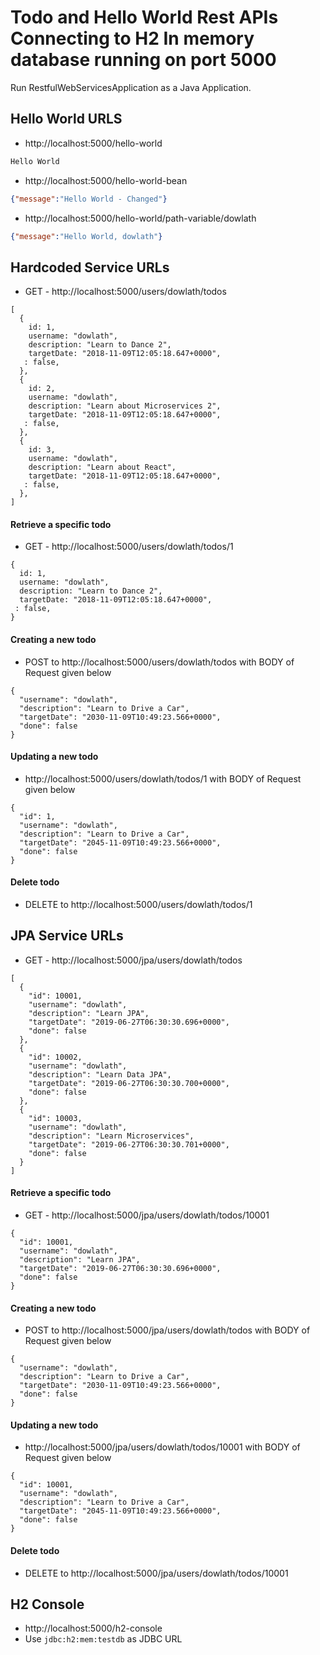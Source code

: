 # Todo and Hello World Rest APIs Connecting to H2 In memory database running on port 5000

Run RestfulWebServicesApplication as a Java Application.


## Hello World URLS

- http://localhost:5000/hello-world

```txt
Hello World
```

- http://localhost:5000/hello-world-bean

```json
{"message":"Hello World - Changed"}
```

- http://localhost:5000/hello-world/path-variable/dowlath

```json
{"message":"Hello World, dowlath"}
```


## Hardcoded Service URLs

- GET - http://localhost:5000/users/dowlath/todos

```
[
  {
    id: 1,
    username: "dowlath",
    description: "Learn to Dance 2",
    targetDate: "2018-11-09T12:05:18.647+0000",
   : false,
  },
  {
    id: 2,
    username: "dowlath",
    description: "Learn about Microservices 2",
    targetDate: "2018-11-09T12:05:18.647+0000",
   : false,
  },
  {
    id: 3,
    username: "dowlath",
    description: "Learn about React",
    targetDate: "2018-11-09T12:05:18.647+0000",
   : false,
  },
]
```

#### Retrieve a specific todo

- GET - http://localhost:5000/users/dowlath/todos/1

```
{
  id: 1,
  username: "dowlath",
  description: "Learn to Dance 2",
  targetDate: "2018-11-09T12:05:18.647+0000",
 : false,
}
```

#### Creating a new todo

- POST to http://localhost:5000/users/dowlath/todos with BODY of Request given below

```
{
  "username": "dowlath",
  "description": "Learn to Drive a Car",
  "targetDate": "2030-11-09T10:49:23.566+0000",
  "done": false
}
```

#### Updating a new todo

- http://localhost:5000/users/dowlath/todos/1 with BODY of Request given below

```
{
  "id": 1,
  "username": "dowlath",
  "description": "Learn to Drive a Car",
  "targetDate": "2045-11-09T10:49:23.566+0000",
  "done": false
}
```

#### Delete todo

- DELETE to http://localhost:5000/users/dowlath/todos/1


## JPA Service URLs

- GET - http://localhost:5000/jpa/users/dowlath/todos

```
[
  {
    "id": 10001,
    "username": "dowlath",
    "description": "Learn JPA",
    "targetDate": "2019-06-27T06:30:30.696+0000",
    "done": false
  },
  {
    "id": 10002,
    "username": "dowlath",
    "description": "Learn Data JPA",
    "targetDate": "2019-06-27T06:30:30.700+0000",
    "done": false
  },
  {
    "id": 10003,
    "username": "dowlath",
    "description": "Learn Microservices",
    "targetDate": "2019-06-27T06:30:30.701+0000",
    "done": false
  }
]
```

#### Retrieve a specific todo

- GET - http://localhost:5000/jpa/users/dowlath/todos/10001

```
{
  "id": 10001,
  "username": "dowlath",
  "description": "Learn JPA",
  "targetDate": "2019-06-27T06:30:30.696+0000",
  "done": false
}
```

#### Creating a new todo

- POST to http://localhost:5000/jpa/users/dowlath/todos with BODY of Request given below

```
{
  "username": "dowlath",
  "description": "Learn to Drive a Car",
  "targetDate": "2030-11-09T10:49:23.566+0000",
  "done": false
}
```

#### Updating a new todo

- http://localhost:5000/jpa/users/dowlath/todos/10001 with BODY of Request given below

```
{
  "id": 10001,
  "username": "dowlath",
  "description": "Learn to Drive a Car",
  "targetDate": "2045-11-09T10:49:23.566+0000",
  "done": false
}
```

#### Delete todo

- DELETE to http://localhost:5000/jpa/users/dowlath/todos/10001


## H2 Console

- http://localhost:5000/h2-console
- Use `jdbc:h2:mem:testdb` as JDBC URL 

